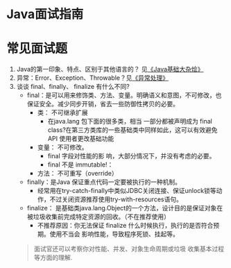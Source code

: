 
# Java面试指南

# 常见面试题

1. Java的第一印象、特点、区别于其他语言的？ 见[《Java基础大杂烩》](./Java基础大杂烩.md)
2. 异常：Error、Exception、Throwable？见[《异常处理》](./异常处理.md)
3. 谈谈 final、finally、 finalize 有什么不同?
    - final：是可以用来修饰类、方法、变量。明确语义和意图，不可修改，也保证安全。减少同步开销，省去一些防御性拷贝的必要。
      - 类： 不可继承扩展
        - 在java.lang 包下面的很多类，相当 一部分都被声明成为 final class?在第三方类库的一些基础类中同样如此，这可以有效避免 API 使用者更改基础功能
      - 变量： 不可修改。 
        - final 字段对性能的影 响，大部分情况下，并没有考虑的必要。
        - final 不是 immutable!：
      - 方法： 不可重写（override）
    - finally：是Java 保证重点代码一定要被执行的一种机制。
      - 经常用在try-catch-finally中类似JDBC关闭连接、保证unlock锁等动作，不过关闭资源推荐使用try-with-resources语句。
    - finalize： 是基础类java.lang.Object的一个方法，设计目的是保证对象在被垃圾收集前完成特定资源的回收。（不在推荐使用）
      - 不推荐原因：你无法保证 finalize 什么时候执行，执行的是否符合预期。使用不当会 影响性能，导致程序死锁、挂起等。
    >面试官还可以考察你对性能、并发、对象生命周期或垃圾 收集基本过程等方面的理解.


